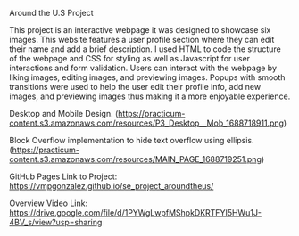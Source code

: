 Around the U.S Project

This project is an interactive webpage it was designed to showcase six images. This website features a user profile section where they can edit their name and add a brief description. I used HTML to code the structure of the webpage and CSS for styling as well as Javascript for user interactions and form validation. Users can interact with the webpage by liking images, editing images, and previewing images. Popups with smooth transitions were used to help the user edit their profile info, add new images, and previewing images thus making it a more enjoyable experience.

Desktop and Mobile Design.
(https://practicum-content.s3.amazonaws.com/resources/P3_Desktop__Mob_1688718911.png)

Block Overflow implementation to hide text overflow using ellipsis.
(https://practicum-content.s3.amazonaws.com/resources/MAIN_PAGE_1688719251.png)

GitHub Pages Link to Project:
https://vmpgonzalez.github.io/se_project_aroundtheus/

Overview Video Link:
https://drive.google.com/file/d/1PYWgLwpfMShpkDKRTFYI5HWu1J-4BV_s/view?usp=sharing
